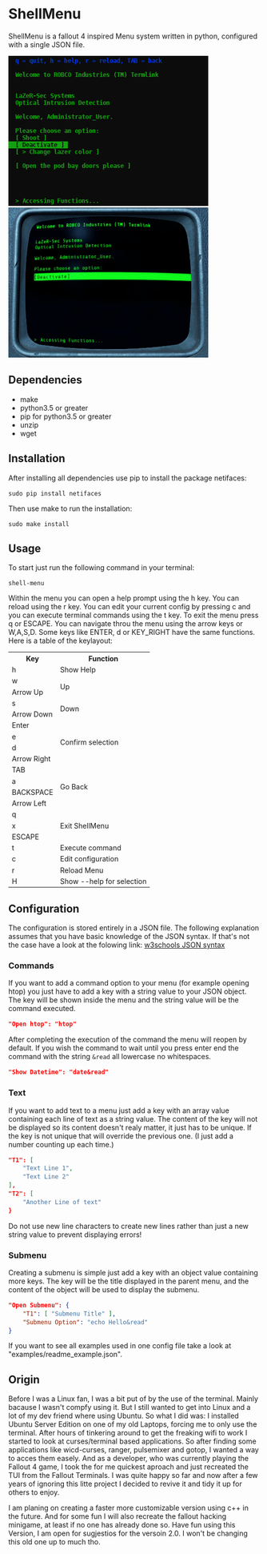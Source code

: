 ShellMenu
=========
ShellMenu is a fallout 4 inspired Menu system written in python, configured with a single JSON file.

![ShellMenu Screenshot](https://raw.githubusercontent.com/derDere/ShellMenu/resources/page/shellmenu.png)
![Fallout Screenshot](https://raw.githubusercontent.com/derDere/ShellMenu/resources/page/terminal.png)


Dependencies
------------
 - make
 - python3.5 or greater
 - pip for python3.5 or greater
 - unzip
 - wget


Installation
------------
After installing all dependencies use pip to install the package netifaces:

```shell
sudo pip install netifaces
```

Then use make to run the installation:

```shell
sudo make install
```


Usage
-----
To start just run the following command in your terminal:

```shell
shell-menu
```

Within the menu you can open a help prompt using the h key. You can reload using the r key.
You can edit your current config by pressing c and you can execute terminal commands using the t key.
To exit the menu press q or ESCAPE.
You can navigate throu the menu using the arrow keys or W,A,S,D.
Some keys like ENTER, d or KEY_RIGHT have the same functions.
Here is a table of the keylayout:

<html>
<table><tr><th>Key</th><th>Function</th></tr><tr><td>h</td><td>Show Help</td></tr><tr><td>w</td><td rowspan="2">Up</td></tr><tr><td>Arrow Up</td></tr><tr><td>s</td><td rowspan="2">Down</td></tr><tr><td>Arrow Down</td></tr><tr><td>Enter</td><td rowspan="4">Confirm selection</td></tr><tr><td>e</td></tr><tr><td>d</td></tr><tr><td>Arrow Right</td></tr><tr><td>TAB</td><td rowspan="4">Go Back</td></tr><tr><td>a</td></tr><tr><td>BACKSPACE</td></tr><tr><td>Arrow Left</td></tr><tr><td>q</td><td rowspan="3">Exit ShellMenu</td></tr><tr><td>x</td></tr><tr><td>ESCAPE</td></tr><tr><td>t</td><td>Execute command</td></tr><tr><td>c</td><td>Edit configuration</td></tr><tr><td>r</td><td>Reload Menu</td></tr><tr><td>H</td><td>Show --help for selection</td></tr></table>
<html/>


Configuration
-------------
The configuration is stored entirely in a JSON file. The following explanation assumes that you have basic knowledge of the JSON syntax.
If that's not the case have a look at the folowing link: [w3schools JSON syntax](https://www.w3schools.com/js/js_json_syntax.asp)

### Commands
If you want to add a command option to your menu (for example opening htop) you just have to add a key with a string value to your JSON object.
The key will be shown inside the menu and the string value will be the command executed.

```json
"Open htop": "htop"
```

After completing the execution of the command the menu will reopen by default.
If you wish the command to wait until you press enter end the command with the string ```&read``` all lowercase no whitespaces.

```json
"Show Datetime": "date&read"
```

### Text
If you want to add text to a menu just add a key with an array value containing each line of text as a string value.
The content of the key will not be displayed so its content doesn't realy matter, it just has to be unique.
If the key is not unique that will override the previous one. (I just add a number counting up each time.)

```json
"T1": [
    "Text Line 1",
    "Text Line 2"
],
"T2": [
    "Another Line of text"
}
```

Do not use new line characters to create new lines rather than just a new string value to prevent displaying errors!

### Submenu
Creating a submenu is simple just add a key with an object value containing more keys. The key will be the title displayed in the parent menu,
and the content of the object will be used to display the submenu.

```json
"Open Submenu": {
    "T1": [ "Submenu Title" ],
    "Submenu Option": "echo Hello&read"
}
```

If you want to see all examples used in one config file take a look at "examples/readme_example.json".


Origin
------
Before I was a Linux fan, I was a bit put of by the use of the terminal. Mainly bacause I wasn't compfy using it.
But I still wanted to get into Linux and a lot of my dev friend where using Ubuntu.
So what I did was: I installed Ubuntu Server Edition on one of my old Laptops, forcing me to only use the terminal.
After hours of tinkering around to get the freaking wifi to work I started to look at curses/terminal based applications.
So after finding some applications like wicd-curses, ranger, pulsemixer and gotop, I wanted a way to acces them easely.
And as a developer, who was currently playing the Fallout 4 game, I took the for me quickest aproach and just recreated
the TUI from the Fallout Terminals. I was quite happy so far and now after a few years of ignoring this litte project
I decided to revive it and tidy it up for others to enjoy.

I am planing on creating a faster more customizable version using c++ in the future. And for some fun I will also recreate the
fallout hacking minigame, at least if no one has already done so. Have fun using this Version, I am open for sugjestios for the versoin 2.0.
I won't be changing this old one up to much tho.
